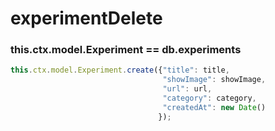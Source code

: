 # experimentDelete

### this.ctx.model.Experiment == db.experiments

```javascript
this.ctx.model.Experiment.create({"title": title, 
                                  "showImage": showImage, 
                                  "url": url, 
                                  "category": category, 
                                  "createdAt": new Date()
                                 });
```

